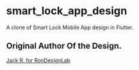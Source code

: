 # smart_lock_app_design

A clone of Smart Lock Mobile App design in Flutter.

## Original Author Of the Design.

[Jack R. for RonDesignLab](https://dribbble.com/shots/22183470-AQARA-Smart-Lock-Mobile-App)